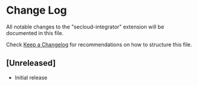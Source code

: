 # Change Log
All notable changes to the "secloud-integrator" extension will be documented in this file.

Check [Keep a Changelog](http://keepachangelog.com/) for recommendations on how to structure this file.

## [Unreleased]
- Initial release